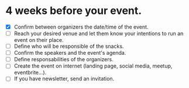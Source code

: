 # 4 weeks before your event.

- [x] Confirm between organizers the date/time of the event.
- [ ] Reach your desired venue and let them know your intentions to run an event on their place.
- [ ] Define who will be responsible of the snacks.
- [ ] Confirm the speakers and the event's agenda.
- [ ] Define responsabilities of the organizers.
- [ ] Create the event on internet (landing page, social media, meetup, eventbrite...).
- [ ] If you have newsletter, send an invitation.